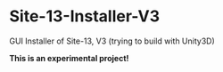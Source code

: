# Site-13-Installer-V3
GUI Installer of Site-13, V3 (trying to build with Unity3D)

**This is an experimental project!**
